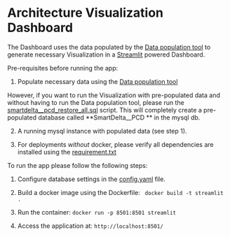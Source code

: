 # Architecture Visualization Dashboard

The Dashboard uses the data populated by the [Data population tool](https://github.com/SmartDeltaFraunhoferFOKUS/Architecture_Visualization_Tool/tree/master/data_population_tool) to generate necessary Visualization in a [Streamlit](https://streamlit.io/) powered Dashboard.

Pre-requisites before running the app:
1. Populate necessary data using the [Data population tool](https://github.com/SmartDeltaFraunhoferFOKUS/Architecture_Visualization_Tool/tree/master/data_population_tool)   

However, if you want to run the Visualization with pre-populated data and without having to run the Data population tool, please run the [smartdelta__pcd_restore_all.sql](https://github.com/SmartDeltaFraunhoferFOKUS/Architecture_Visualization_Tool/blob/master/data_population_tool/db_scripts/complete_data_backup/smartdelta__pcd_restore_all.sql) script. This will completely create a pre-populated database called **SmartDelta__PCD ** in the mysql db.

2. A running mysql instance with populated data (see step 1).

3. For deployments *without* docker, please verify all dependencies are installed using the [requirement.txt](https://github.com/SmartDeltaFraunhoferFOKUS/Architecture_Visualization_Tool/blob/master/streamlit_dashboard/requirements.txt)

To run the app please follow the following steps:

1. Configure database settings in the [config.yaml](https://github.com/SmartDeltaFraunhoferFOKUS/Architecture_Visualization_Tool/blob/master/streamlit_dashboard/config.yaml) file.

2. Build a docker image using the Dockerfile:
``  docker build -t streamlit . ``
	
3. Run the container:
`` docker run -p 8501:8501 streamlit ``

4. Access the application at:
`` http://localhost:8501/ ``
